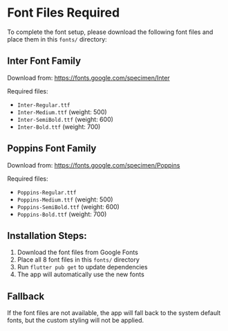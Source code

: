 # Font Files Required

To complete the font setup, please download the following font files and place them in this `fonts/` directory:

## Inter Font Family
Download from: https://fonts.google.com/specimen/Inter

Required files:
- `Inter-Regular.ttf`
- `Inter-Medium.ttf` (weight: 500)
- `Inter-SemiBold.ttf` (weight: 600)
- `Inter-Bold.ttf` (weight: 700)

## Poppins Font Family
Download from: https://fonts.google.com/specimen/Poppins

Required files:
- `Poppins-Regular.ttf`
- `Poppins-Medium.ttf` (weight: 500)
- `Poppins-SemiBold.ttf` (weight: 600)
- `Poppins-Bold.ttf` (weight: 700)

## Installation Steps:
1. Download the font files from Google Fonts
2. Place all 8 font files in this `fonts/` directory
3. Run `flutter pub get` to update dependencies
4. The app will automatically use the new fonts

## Fallback
If the font files are not available, the app will fall back to the system default fonts, but the custom styling will not be applied.

